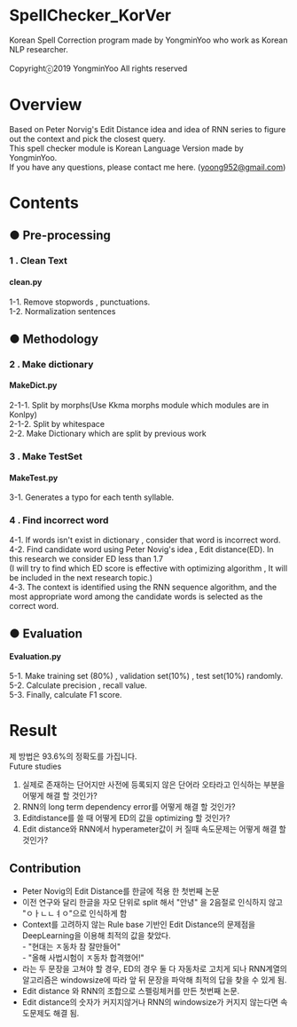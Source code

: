 # SpellChecker_KorVer </br>
Korean Spell Correction program made by YongminYoo who work as Korean NLP researcher. </br></br>
Copyrightⓒ2019 YongminYoo All rights reserved</br>


# Overview </br>
Based on Peter Norvig's Edit Distance idea and idea of RNN series to figure out the context and pick the closest query. </br>
This spell checker module is Korean Language Version made by YongminYoo.</br>
If you have any questions, please contact me here. (yoong952@gmail.com) </br>


# Contents </br>

## ● Pre-processing</br>

### 1 . Clean Text</br>
#### clean.py</br>
1-1. Remove stopwords , punctuations.</br>
1-2. Normalization sentences</br>

## ● Methodology</br>

### 2 . Make dictionary</br>
#### MakeDict.py
2-1-1. Split by morphs(Use Kkma morphs module which modules are in Konlpy) </br>
2-1-2. Split by whitespace</br>
2-2. Make Dictionary which are split by previous work</br>

### 3 . Make TestSet</br>
#### MakeTest.py
3-1. Generates a typo for each tenth syllable.

### 4 . Find incorrect word</br>
4-1. If words isn't exist in dictionary , consider that word is incorrect word.</br>
4-2. Find candidate word using Peter Novig's idea , Edit distance(ED). In this research we consider ED less than 1.7 </br>
(I will try to find which ED score is effective with optimizing algorithm , It will be included in the next research topic.) </br>
4-3. The context is identified using the RNN sequence algorithm, and the most appropriate word among the candidate words is selected as the correct word.</br>


## ● Evaluation</br>
#### Evaluation.py</br>
5-1. Make training set (80%) , validation set(10%) , test set(10%) randomly. </br>
5-2. Calculate precision , recall value. </br>
5-3. Finally, calculate F1 score. </br>


# Result </br>
제 방법은 93.6%의 정확도를 가집니다. </br>
Future studies </br>
1) 실제로 존재하는 단어지만 사전에 등록되지 않은 단어라 오타라고 인식하는 부분을 어떻게 해결 할 것인가?</br> 
2) RNN의 long term dependency error를 어떻게 해결 할 것인가?</br>
3) Editdistance를 쓸 때 어떻게 ED의 값을 optimizing 할 것인가?</br>
4) Edit distance와 RNN에서 hyperameter값이 커 질때 속도문제는 어떻게 해결 할 것인가?</br>


## Contribution </br>
- Peter Novig의 Edit Distance를 한글에 적용 한 첫번째 논문 </br>
- 이전 연구와 달리 한글을 자모 단위로 split 해서 "안녕" 을 2음절로 인식하지 않고 "ㅇㅏㄴㄴㅕㅇ"으로 인식하게 함</br>
- Context를 고려하지 않는 Rule base 기반인 Edit Distance의 문제점을 DeepLearning을 이용해 최적의 값을 찾았다.</br>
      - "현대는 ㅈ동차 참 잘만들어"</br>
      - "올해 사법시험이 ㅈ동차 합격했어!"</br>
- 라는 두 문장을 고쳐야 할 경우, ED의 경우 둘 다 자동차로 고치게 되나 RNN계열의 알고리즘은 windowsize에 따라 앞 뒤 문장을 파악해 최적의 답을 찾을 수 있게 됨.</br>
- Edit distance 와 RNN의 조합으로 스펠링체커를 만든 첫번째 논문.
- Edit distance의 숫자가 커지지않거나 RNN의 windowsize가 커지지 않는다면 속도문제도 해결 됨.
